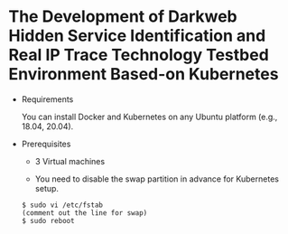 # The Development of Darkweb Hidden Service Identification and Real IP Trace Technology Testbed Environment Based-on Kubernetes

* Requirements

  You can install Docker and Kubernetes on any Ubuntu platform (e.g., 18.04, 20.04).

* Prerequisites

  - 3 Virtual machines

  - You need to disable the swap partition in advance for Kubernetes setup.

  ```text
  $ sudo vi /etc/fstab
  (comment out the line for swap)
  $ sudo reboot
  ```